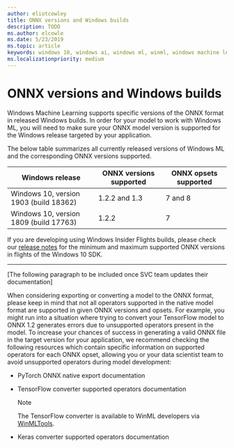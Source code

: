 ```yaml
---
author: eliotcowley
title: ONNX versions and Windows builds
description: TODO
ms.author: elcowle
ms.date: 5/23/2019
ms.topic: article
keywords: windows 10, windows ai, windows ml, winml, windows machine learning, onnx
ms.localizationpriority: medium
---
```


# ONNX versions and Windows builds

Windows Machine Learning supports specific versions of the ONNX format in released Windows builds. In order for your model to work with Windows ML, you will need to make sure your ONNX model version is supported for the Windows release targeted by your application.

The below table summarizes all currently released versions of Windows ML and the corresponding ONNX versions supported.

| Windows release | ONNX versions supported | ONNX opsets supported |
|-----------------|-------------------------|-----------------------|
| Windows 10, version 1903 (build 18362) | 1.2.2 and 1.3 | 7 and 8 |
| Windows 10, version 1809 (build 17763) | 1.2.2 | 7 |

If you are developing using Windows Insider Flights builds, please check our [release notes](release-notes.md) for the minimum and maximum supported ONNX versions in flights of the Windows 10 SDK.

------------------------------------------------------------------------------------------------------------------

[The following paragraph to be included once SVC team updates their documentation]

When considering exporting or converting a model to the ONNX format, please keep in mind that not all operators supported in the native model format are supported in given ONNX versions and opsets. For example, you might run into a situation where trying to convert your TensorFlow model to ONNX 1.2 generates errors due to unsupported operators present in the model. To increase your chances of success in generating a valid ONNX file in the target version for your application, we recommend checking the following resources which contain specific information on supported operators for each ONNX opset, allowing you or your data scientist team to avoid unsupported operators during model development:

- PyTorch ONNX native export documentation

- TensorFlow converter supported operators documentation
    > [!NOTE]
    > The TensorFlow converter is available to WinML developers via [WinMLTools](https://pypi.org/project/winmltools/).

- Keras converter supported operators documentation
